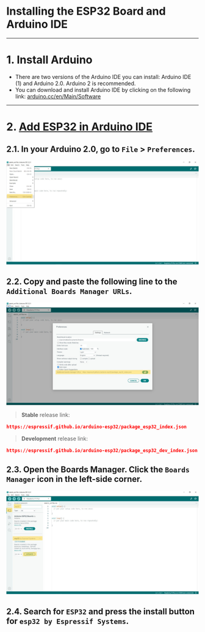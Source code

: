 # Installing the ESP32 Board and Arduino IDE

---
# 1. Install Arduino
- There are two versions of the Arduino IDE you can install: Arduino IDE (1) and Arduino 2.0. Arduino 2 is recommended.
- You can download and install Arduino IDE by clicking on the following link: [arduino.cc/en/Main/Software](https://arduino.cc/en/Main/Software)

---
# 2. [Add ESP32 in Arduino IDE](https://espressif-docs.readthedocs-hosted.com/projects/arduino-esp32/en/latest/installing.html)
## 2.1. In your Arduino 2.0, go to `File` > `Preferences`.
![file_perferences](./file_perferences.jpg)
## 2.2. Copy and paste the following line to the `Additional Boards Manager URLs`.
![URLs](./URLs.jpg)

> **Stable** release link: 
``` json
https://espressif.github.io/arduino-esp32/package_esp32_index.json
```
> **Development** release link:
``` json
https://espressif.github.io/arduino-esp32/package_esp32_dev_index.json
```

## 2.3. Open the Boards Manager. Click the `Boards Manager` icon in the left-side corner.
![boards](./boards.jpg)

## 2.4. Search for `ESP32` and press the install button for `esp32 by Espressif Systems`.
